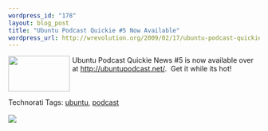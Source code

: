 ```yaml
--- 
wordpress_id: "178"
layout: blog_post
title: "Ubuntu Podcast Quickie #5 Now Available"
wordpress_url: http://wrevolution.org/2009/02/17/ubuntu-podcast-quickie-5-now-available/
---
```

<div style="float: left; padding-right: 5px;"><img src="http://wrevolution.org/wp-content/uploads/2009/02/quickie5.png" valign="top" height="72" width="123" /></div>Ubuntu Podcast Quickie News #5 is now available over at <a href="http://ubuntupodcast.net/2009/02/16/ubuntu-podcast-quickie-5/">http://ubuntupodcast.net/</a>.&nbsp; Get it while its hot!<br /><br /><br /><br />Technorati Tags: <a class="performancingtags" href="http://technorati.com/tag/ubuntu" rel="tag">ubuntu</a>, <a class="performancingtags" href="http://technorati.com/tag/podcast" rel="tag">podcast</a><br /><br /><div class="zemanta-pixie"><img class="zemanta-pixie-img" src="http://img.zemanta.com/pixy.gif?x-id=13689cd9-8f68-477d-b782-e07171d34f94" /></div>
